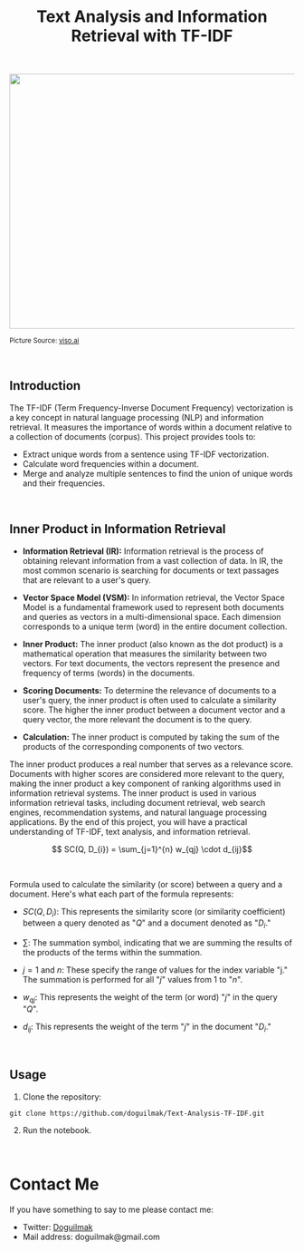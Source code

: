 
<h1 align=center><b>Text Analysis and Information Retrieval with TF-IDF</b></font></h1>

<br>

<p align="center">
    <img src="https://viso.ai/wp-content/uploads/2022/07/natural-language-processing-nlp-viso-ai.png" height=450 width=2000 alt="European Commission">
</p>

<small>Picture Source: <a href="https://viso.ai/deep-learning/natural-language-processing/">viso.ai</a></small>

<br>

## Introduction

The TF-IDF (Term Frequency-Inverse Document Frequency) vectorization is a key concept in natural language processing (NLP) and information retrieval. It measures the importance of words within a document relative to a collection of documents (corpus). This project provides tools to:
- Extract unique words from a sentence using TF-IDF vectorization.
- Calculate word frequencies within a document.
- Merge and analyze multiple sentences to find the union of unique words and their frequencies.

<br>


<h2><b>Inner Product in Information Retrieval</b></h2>

- **Information Retrieval (IR):** Information retrieval is the process of obtaining relevant information from a vast collection of data. In IR, the most common scenario is searching for documents or text passages that are relevant to a user's query.

- **Vector Space Model (VSM):** In information retrieval, the Vector Space Model is a fundamental framework used to represent both documents and queries as vectors in a multi-dimensional space. Each dimension corresponds to a unique term (word) in the entire document collection.

- **Inner Product:** The inner product (also known as the dot product) is a mathematical operation that measures the similarity between two vectors. For text documents, the vectors represent the presence and frequency of terms (words) in the documents.

- **Scoring Documents:** To determine the relevance of documents to a user's query, the inner product is often used to calculate a similarity score. The higher the inner product between a document vector and a query vector, the more relevant the document is to the query.

- **Calculation:** The inner product is computed by taking the sum of the products of the corresponding components of two vectors.

The inner product produces a real number that serves as a relevance score. Documents with higher scores are considered more relevant to the query, making the inner product a key component of ranking algorithms used in information retrieval systems. The inner product is used in various information retrieval tasks, including document retrieval, web search engines, recommendation systems, and natural language processing applications. By the end of this project, you will have a practical understanding of TF-IDF, text analysis, and information retrieval.

$$ SC(Q, D_{i}) =  \sum_{j=1}^{n} w_{qj} \cdot d_{ij}$$

<br>

Formula used to calculate the similarity (or score) between a query and a document. Here's what each part of the formula represents:

- $SC(Q, D_i)$: This represents the similarity score (or similarity coefficient) between a query denoted as "$Q$" and a document denoted as "$D_i$."

- $\sum$: The summation symbol, indicating that we are summing the results of the products of the terms within the summation.

- $j=1$ and $n$: These specify the range of values for the index variable "j." The summation is performed for all "$j$" values from 1 to "$n$".

- $w_{qj}$: This represents the weight of the term (or word) "$j$" in the query "$Q$".

- $d_{ij}$: This represents the weight of the term "$j$" in the document "$D_i$."

<br>

## Usage

1. Clone the repository:

`git clone https://github.com/doguilmak/Text-Analysis-TF-IDF.git`

2. Run the notebook.

<br>

<h1>Contact Me</h1>
<p>If you have something to say to me please contact me:</p>

<ul>
  <li>Twitter: <a href="https://twitter.com/Doguilmak">Doguilmak</a></li>
  <li>Mail address: doguilmak@gmail.com</li>
</ul>
